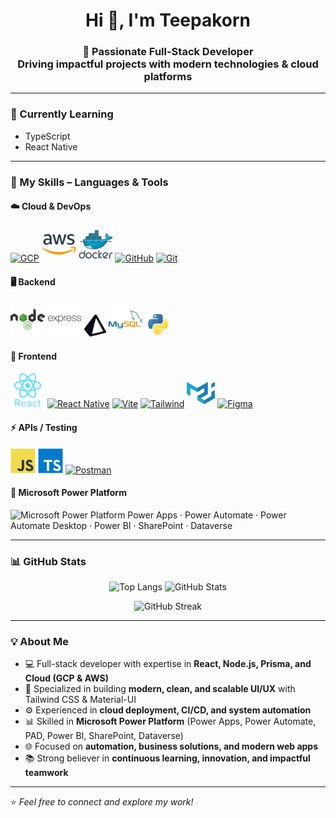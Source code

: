 <h1 align="center">Hi 👋, I'm Teepakorn</h1>
<h3 align="center">
  🚀 Passionate Full-Stack Developer <br/>
  Driving impactful projects with modern technologies & cloud platforms
</h3>

---

### 🌱 Currently Learning
- TypeScript  
- React Native  

---

### 💼 My Skills – Languages & Tools  

#### ☁️ Cloud & DevOps  
<p align="left">
  <a href="https://cloud.google.com/" target="_blank"><img src="https://www.vectorlogo.zone/logos/google_cloud/google_cloud-icon.svg" width="45" height="45" alt="GCP"/></a>
  <a href="https://aws.amazon.com/" target="_blank"><img src="https://raw.githubusercontent.com/devicons/devicon/master/icons/amazonwebservices/amazonwebservices-original-wordmark.svg" width="55" height="55" alt="AWS"/></a>
  <a href="https://www.docker.com/" target="_blank"><img src="https://raw.githubusercontent.com/devicons/devicon/master/icons/docker/docker-original-wordmark.svg" width="55" height="55" alt="Docker"/></a>
  <a href="https://github.com/" target="_blank"><img src="https://www.vectorlogo.zone/logos/github/github-icon.svg" width="40" height="40" alt="GitHub"/></a>
  <a href="https://git-scm.com/" target="_blank"><img src="https://www.vectorlogo.zone/logos/git-scm/git-scm-icon.svg" width="40" height="40" alt="Git"/></a>
</p>

#### 🖥️ Backend  
<p align="left">
  <a href="https://nodejs.org" target="_blank"><img src="https://raw.githubusercontent.com/devicons/devicon/master/icons/nodejs/nodejs-original-wordmark.svg" width="55" height="55" alt="Node.js"/></a>
  <a href="https://expressjs.com/" target="_blank"><img src="https://raw.githubusercontent.com/devicons/devicon/master/icons/express/express-original-wordmark.svg" width="55" height="55" alt="Express"/></a>
  <a href="https://www.prisma.io/" target="_blank"><img src="https://raw.githubusercontent.com/prisma/presskit/main/Assets/Prisma-DarkSymbol.png" width="35" height="35" alt="Prisma"/></a>
  <a href="https://www.mysql.com/" target="_blank"><img src="https://raw.githubusercontent.com/devicons/devicon/master/icons/mysql/mysql-original-wordmark.svg" width="55" height="55" alt="MySQL"/></a>
  <a href="https://www.python.org/" target="_blank"><img src="https://raw.githubusercontent.com/devicons/devicon/master/icons/python/python-original.svg" width="40" height="40" alt="Python"/></a>
</p>

#### 🎨 Frontend  
<p align="left">
  <a href="https://reactjs.org/" target="_blank"><img src="https://raw.githubusercontent.com/devicons/devicon/master/icons/react/react-original-wordmark.svg" width="55" height="55" alt="React"/></a>
  <a href="https://reactnative.dev/" target="_blank"><img src="https://reactnative.dev/img/header_logo.svg" width="40" height="40" alt="React Native"/></a>
  <a href="https://vitejs.dev/" target="_blank"><img src="https://vitejs.dev/logo.svg" width="40" height="40" alt="Vite"/></a>
  <a href="https://tailwindcss.com/" target="_blank"><img src="https://www.vectorlogo.zone/logos/tailwindcss/tailwindcss-icon.svg" width="40" height="40" alt="Tailwind"/></a>
  <a href="https://mui.com/" target="_blank"><img src="https://raw.githubusercontent.com/devicons/devicon/master/icons/materialui/materialui-original.svg" width="45" height="45" alt="MUI"/></a>
  <a href="https://www.figma.com/" target="_blank"><img src="https://www.vectorlogo.zone/logos/figma/figma-icon.svg" width="40" height="40" alt="Figma"/></a>
</p>

#### ⚡ APIs / Testing  
<p align="left">
  <a href="https://developer.mozilla.org/en-US/docs/Web/JavaScript" target="_blank"><img src="https://raw.githubusercontent.com/devicons/devicon/master/icons/javascript/javascript-original.svg" width="40" height="40" alt="JavaScript"/></a>
  <a href="https://www.typescriptlang.org/" target="_blank"><img src="https://raw.githubusercontent.com/devicons/devicon/master/icons/typescript/typescript-original.svg" width="40" height="40" alt="TypeScript"/></a>
  <a href="https://postman.com" target="_blank"><img src="https://www.vectorlogo.zone/logos/getpostman/getpostman-icon.svg" width="40" height="40" alt="Postman"/></a>
</p>

#### 💼 Microsoft Power Platform  
<p align="left">
  <img src="https://img.icons8.com/color/48/microsoft.png" width="40" height="40" alt="Microsoft Power Platform"/>  
  Power Apps · Power Automate · Power Automate Desktop · Power BI · SharePoint · Dataverse
</p>

---

### 📊 GitHub Stats
<p align="center">
  <img src="https://github-readme-stats.vercel.app/api/top-langs?username=teepakornsri&show_icons=true&locale=en&layout=compact&theme=tokyonight" alt="Top Langs" height="150"/>
  <img src="https://github-readme-stats.vercel.app/api?username=teepakornsri&show_icons=true&locale=en&theme=tokyonight" alt="GitHub Stats" height="150"/>
</p>

<p align="center">
  <img src="https://github-readme-streak-stats.herokuapp.com/?user=teepakornsri&theme=tokyonight" alt="GitHub Streak" height="150"/>
</p>

---

### 💡 About Me
- 💻 Full-stack developer with expertise in **React, Node.js, Prisma, and Cloud (GCP & AWS)**  
- 🎨 Specialized in building **modern, clean, and scalable UI/UX** with Tailwind CSS & Material-UI  
- ⚙️ Experienced in **cloud deployment, CI/CD, and system automation**  
- 📊 Skilled in **Microsoft Power Platform** (Power Apps, Power Automate, PAD, Power BI, SharePoint, Dataverse)  
- 🌐 Focused on **automation, business solutions, and modern web apps**  
- 📚 Strong believer in **continuous learning, innovation, and impactful teamwork**  

---

⭐️ *Feel free to connect and explore my work!*
